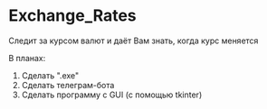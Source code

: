 # Exchange_Rates
Следит за курсом валют и даёт Вам знать, когда курс меняется

В планах:
  1. Сделать ".exe"
  2. Сделать телеграм-бота
  3. Сделать программу с GUI (с помощью tkinter)
